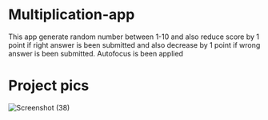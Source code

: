 # Multiplication-app

This app generate random number between 1-10 and also reduce score by 1 point if right answer is been submitted and also decrease by 1 point if wrong answer is been submitted. Autofocus is been applied

# Project pics

![Screenshot (38)](https://user-images.githubusercontent.com/79846013/212546372-fe52df67-ba0c-4f34-8644-c18e00d60dd2.png)
